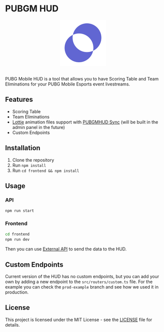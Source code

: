 # PUBGM HUD

<div align="center">

<img src="./assets/logo.png" alt="PUBG Mobile HUD" width="150" style="margin-bottom: 16px;" />

</div>

PUBG Mobile HUD is a tool that allows you to have Scoring Table and Team Eliminations for your PUBG Mobile Esports event livestreams.

## Features

- Scoring Table
- Team Eliminations
- [Lottie](https://github.com/airbnb/lottie-web) animation files support with [PUBGMHUD Sync](https://github.com/TheSkieNex/pubgmhud-sync) (will be built in the admin panel in the future)
- Custom Endpoints

## Installation

1. Clone the repository
2. Run `npm install`
3. Run `cd frontend && npm install`

## Usage

### API
```bash
npm run start
```

### Frontend
```bash
cd frontend
npm run dev
```

Then you can use [External API](https://github.com/TheSkieNex/pubgmhud-external-api) to send the data to the HUD.

## Custom Endpoints

Current version of the HUD has no custom endpoints, but you can add your own by adding a new endpoint to the `src/routers/custom.ts` file. For the example you can check the `prod-example` branch and see how we used it in production.

## License

This project is licensed under the MIT License - see the [LICENSE](LICENSE) file for details.